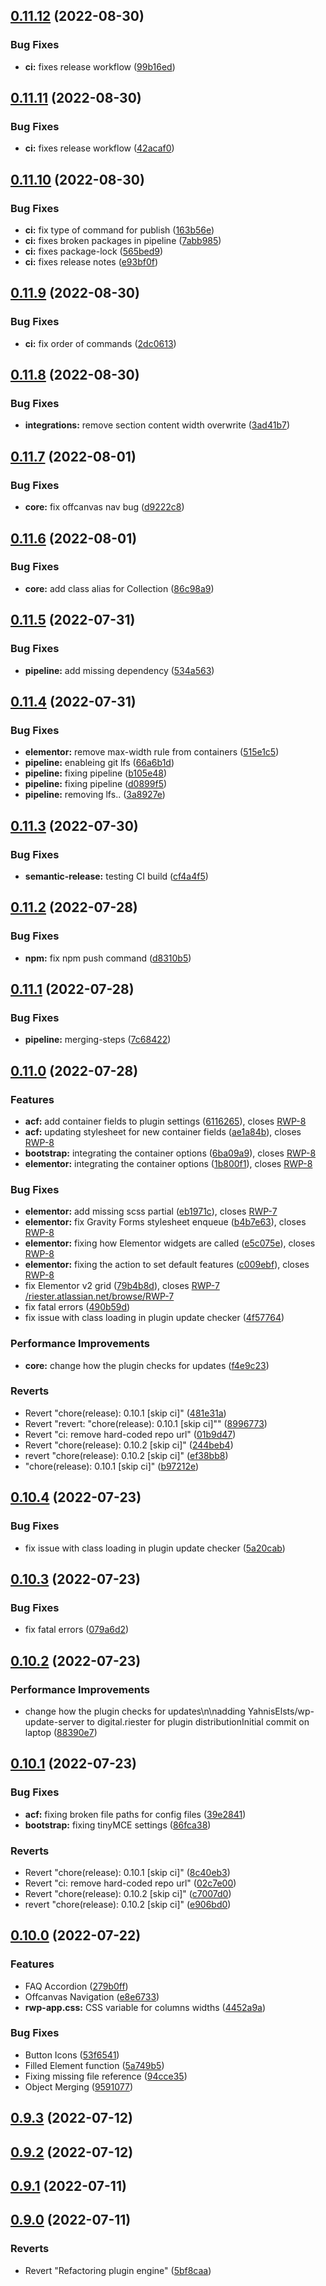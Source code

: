 ## [0.11.12](https://bitbucket.org/riester/rwp/branches/compare/v0.11.12%0Dv0.11.11) (2022-08-30)


### Bug Fixes

* **ci:** fixes release workflow ([99b16ed](https://bitbucket.org/riester/rwp/commit/99b16ed27e7d3270514b1f695a9bb2cc2bbe3cf2))

## [0.11.11](https://bitbucket.org/riester/rwp/branches/compare/v0.11.11%0Dv0.11.10) (2022-08-30)


### Bug Fixes

* **ci:** fixes release workflow ([42acaf0](https://bitbucket.org/riester/rwp/commit/42acaf0b0bf42c3d805763f61bab0c540310b11d))

## [0.11.10](https://bitbucket.org/riester/rwp/branches/compare/v0.11.10%0Dv0.11.9) (2022-08-30)


### Bug Fixes

* **ci:** fix type of command for publish ([163b56e](https://bitbucket.org/riester/rwp/commit/163b56e4ddfe587a224a3f67ecb1fbad6f027505))
* **ci:** fixes broken packages in pipeline ([7abb985](https://bitbucket.org/riester/rwp/commit/7abb98588c3bf68227992bd1dc0020ca2b4523a6))
* **ci:** fixes package-lock ([565bed9](https://bitbucket.org/riester/rwp/commit/565bed9f05cde0ab50378dbda497d46173982df4))
* **ci:** fixes release notes ([e93bf0f](https://bitbucket.org/riester/rwp/commit/e93bf0f8a6a6e847319b10fe00e057ae8eb990a3))

## [0.11.9](https://bitbucket.org/riester/rwp/branches/compare/v0.11.9%0Dv0.11.8) (2022-08-30)


### Bug Fixes

* **ci:** fix order of commands ([2dc0613](https://bitbucket.org/riester/rwp/commit/2dc06135248f8e6f70315b23e5f4cceffdef176b))

## [0.11.8](https://bitbucket.org/riester/rwp/branches/compare/v0.11.8%0Dv0.11.7) (2022-08-30)


### Bug Fixes

* **integrations:** remove section content width overwrite ([3ad41b7](https://bitbucket.org/riester/rwp/commit/3ad41b7c845156e7c39bc933a4f9d3c1fbe7d80b))

## [0.11.7](https://bitbucket.org/riester/rwp/branches/compare/v0.11.7%0Dv0.11.6) (2022-08-01)


### Bug Fixes

* **core:** fix offcanvas nav bug ([d9222c8](https://bitbucket.org/riester/rwp/commit/d9222c8eca84f02176d2e2f64e0128d8929405c3))

## [0.11.6](https://bitbucket.org/riester/rwp/branches/compare/v0.11.6%0Dv0.11.5) (2022-08-01)


### Bug Fixes

* **core:** add class alias for Collection ([86c98a9](https://bitbucket.org/riester/rwp/commit/86c98a97a6091a8e85b56dde7225ec7681f642c8))

## [0.11.5](https://bitbucket.org/riester/rwp/branches/compare/v0.11.5%0Dv0.11.4) (2022-07-31)


### Bug Fixes

* **pipeline:** add missing dependency ([534a563](https://bitbucket.org/riester/rwp/commit/534a563c4060e3765c82eb137e0759ec31a1a89b))

## [0.11.4](https://bitbucket.org/riester/rwp/branches/compare/v0.11.4%0Dv0.11.3) (2022-07-31)


### Bug Fixes

* **elementor:** remove max-width rule from containers ([515e1c5](https://bitbucket.org/riester/rwp/commit/515e1c5b221492a7392a3b6ca4163371faa44bde))
* **pipeline:** enableing git lfs ([66a6b1d](https://bitbucket.org/riester/rwp/commit/66a6b1d9cc726cc2dfdeae87249d1f0440a10f51))
* **pipeline:** fixing pipeline ([b105e48](https://bitbucket.org/riester/rwp/commit/b105e481c6260ba717583d07cdcfb1a280a85a3f))
* **pipeline:** fixing pipeline ([d0899f5](https://bitbucket.org/riester/rwp/commit/d0899f5b3a7e7110bad12e1f3a91a6dd160dd05c))
* **pipeline:** removing lfs.. ([3a8927e](https://bitbucket.org/riester/rwp/commit/3a8927e4174050b164dbb29c84c3dbde5906359b))

## [0.11.3](https://bitbucket.org/riester/rwp/branches/compare/v0.11.3%0Dv0.11.2) (2022-07-30)


### Bug Fixes

* **semantic-release:** testing CI build ([cf4a4f5](https://bitbucket.org/riester/rwp/commit/cf4a4f5bca05a49535c452168466ea83e685f26f))

## [0.11.2](https://bitbucket.org/riester/rwp/branches/compare/v0.11.2%0Dv0.11.1) (2022-07-28)


### Bug Fixes

* **npm:** fix npm push command ([d8310b5](https://bitbucket.org/riester/rwp/commit/d8310b5d82e1514eaa410523ee48af03210e2caa))

## [0.11.1](https://bitbucket.org/riester/rwp/branches/compare/v0.11.1%0Dv0.11.0) (2022-07-28)


### Bug Fixes

* **pipeline:** merging-steps ([7c68422](https://bitbucket.org/riester/rwp/commit/7c6842207b056afbdc422a22dbcd4918ee1a6268))

## [0.11.0](https://bitbucket.org/riester/rwp/branches/compare/v0.11.0%0Dv0.10.4) (2022-07-28)


### Features

* **acf:** add container fields to plugin settings ([6116265](https://bitbucket.org/riester/rwp/commit/61162655db8450b4360e9f9083c1119264c5a2bc)), closes [RWP-8](https://riester.atlassian.net/jira/software/projects/RWP/issues/8)
* **acf:** updating stylesheet for new container fields ([ae1a84b](https://bitbucket.org/riester/rwp/commit/ae1a84b7db5558ecda37d16d026025b83cc072b8)), closes [RWP-8](https://riester.atlassian.net/jira/software/projects/RWP/issues/8)
* **bootstrap:** integrating the container options ([6ba09a9](https://bitbucket.org/riester/rwp/commit/6ba09a90faa71f9302d0705ec567c8e0748fe9bb)), closes [RWP-8](https://riester.atlassian.net/jira/software/projects/RWP/issues/8)
* **elementor:** integrating the container options ([1b800f1](https://bitbucket.org/riester/rwp/commit/1b800f12b23c1306f290abfaf081f044a094ea0a)), closes [RWP-8](https://riester.atlassian.net/jira/software/projects/RWP/issues/8)


### Bug Fixes

* **elementor:** add missing scss partial ([eb1971c](https://bitbucket.org/riester/rwp/commit/eb1971c805e8f858227825141d48e86dbb23ebea)), closes [RWP-7](https://riester.atlassian.net/jira/software/projects/RWP/issues/7)
* **elementor:** fix Gravity Forms stylesheet enqueue ([b4b7e63](https://bitbucket.org/riester/rwp/commit/b4b7e63a08d36dbb92624d4bac55a04ddfb74517)), closes [RWP-8](https://riester.atlassian.net/jira/software/projects/RWP/issues/8)
* **elementor:** fixing how Elementor widgets are called ([e5c075e](https://bitbucket.org/riester/rwp/commit/e5c075e6e52350aed529533943e8aa79c1099a3a)), closes [RWP-8](https://riester.atlassian.net/jira/software/projects/RWP/issues/8)
* **elementor:** fixing the action to set default features ([c009ebf](https://bitbucket.org/riester/rwp/commit/c009ebf261510a87509250a35e4f009d262d7a90)), closes [RWP-8](https://riester.atlassian.net/jira/software/projects/RWP/issues/8)
* fix Elementor v2 grid ([79b4b8d](https://bitbucket.org/riester/rwp/commit/79b4b8df4ce5e3ea3611f5c0c2927041f382d847)), closes [RWP-7](https://riester.atlassian.net/jira/software/projects/RWP/issues/7) [/riester.atlassian.net/browse/RWP-7](https://riester.atlassian.net/jira/software/projects/RWP/issues/7)
* fix fatal errors ([490b59d](https://bitbucket.org/riester/rwp/commit/490b59d8f4ac34bd46cc6756cf7b6e9b1b25f29f))
* fix issue with class loading in plugin update checker ([4f57764](https://bitbucket.org/riester/rwp/commit/4f5776485f955019b8aeaa4f82b4db7feea4afa2))


### Performance Improvements

* **core:** change how the plugin checks for updates ([f4e9c23](https://bitbucket.org/riester/rwp/commit/f4e9c23d8417b6b85b59e5a877b7081fd0cd6f18))


### Reverts

* Revert "chore(release): 0.10.1 [skip ci]" ([481e31a](https://bitbucket.org/riester/rwp/commit/481e31af3f5967dfdeb8541abe17c8318474a117))
* Revert "revert: "chore(release): 0.10.1 [skip ci]"" ([8996773](https://bitbucket.org/riester/rwp/commit/8996773e50b21684f7c089ca0316a02480da7d9d))
* Revert "ci: remove hard-coded repo url" ([01b9d47](https://bitbucket.org/riester/rwp/commit/01b9d477fdd9a4a7ad522b30e1e546e9a64f9f75))
* Revert "chore(release): 0.10.2 [skip ci]" ([244beb4](https://bitbucket.org/riester/rwp/commit/244beb4e20ecaa56258bdec201a3e1f8042b0ed0))
* revert "chore(release): 0.10.2 [skip ci]" ([ef38bb8](https://bitbucket.org/riester/rwp/commit/ef38bb8b377a74809a2836182d68379409b24973))
* "chore(release): 0.10.1 [skip ci]" ([b97212e](https://bitbucket.org/riester/rwp/commit/b97212ecd237594d50fe7604933a8e15473baea8))

## [0.10.4](https://bitbucket.org/riester/rwp/branches/compare/v0.10.4%0Dv0.10.3) (2022-07-23)


### Bug Fixes

* fix issue with class loading in plugin update checker ([5a20cab](https://bitbucket.org/riester/rwp/commit/5a20cab755c9715686fbd2e75b7a96e3e1f8d3ee))

## [0.10.3](https://bitbucket.org/riester/rwp/branches/compare/v0.10.3%0Dv0.10.2) (2022-07-23)


### Bug Fixes

* fix fatal errors ([079a6d2](https://bitbucket.org/riester/rwp/commit/079a6d2e433c320982a19fe5c5f454d0637e60d6))

## [0.10.2](https://bitbucket.org/riester/rwp/branches/compare/v0.10.2%0Dv0.10.1) (2022-07-23)


### Performance Improvements

* change how the plugin checks for updates\n\nadding YahnisElsts/wp-update-server to digital.riester for plugin distributionInitial commit on laptop ([88390e7](https://bitbucket.org/riester/rwp/commit/88390e7d96f62c582832044ea1476ff62f3f6ed1))

## [0.10.1](https://bitbucket.org/riester/rwp/branches/compare/v0.10.1%0Dv0.10.0) (2022-07-23)


### Bug Fixes

* **acf:** fixing broken file paths for config files ([39e2841](https://bitbucket.org/riester/rwp/commit/39e2841062fff1bb906a8e4df284b076522799e0))
* **bootstrap:** fixing tinyMCE settings ([86fca38](https://bitbucket.org/riester/rwp/commit/86fca381119aa4a2a416cc885944618113081b10))


### Reverts

* Revert "chore(release): 0.10.1 [skip ci]" ([8c40eb3](https://bitbucket.org/riester/rwp/commit/8c40eb31ed1c7f63358216f88501e5fccef1ea08))
* Revert "ci: remove hard-coded repo url" ([02c7e00](https://bitbucket.org/riester/rwp/commit/02c7e009f78e01d3bdbefadd38d4da72390852df))
* Revert "chore(release): 0.10.2 [skip ci]" ([c7007d0](https://bitbucket.org/riester/rwp/commit/c7007d0b7bcc43736934457661509c5c906c6d93))
* revert "chore(release): 0.10.2 [skip ci]" ([e906bd0](https://bitbucket.org/riester/rwp/commit/e906bd05189783d7d854e0d92b40a77fad67d853))

## [0.10.0](https://bitbucket.org/riester/rwp/branches/compare/v0.10.0%0Dv0.9.3) (2022-07-22)


### Features

* FAQ Accordion ([279b0ff](https://bitbucket.org/riester/rwp/commit/279b0ff4833fd652e04285b6c759612a7bd41b68))
* Offcanvas Navigation ([e8e6733](https://bitbucket.org/riester/rwp/commit/e8e6733cd0ec1a4da37ee690ef68ba8184e1c78b))
* **rwp-app.css:** CSS variable for columns widths ([4452a9a](https://bitbucket.org/riester/rwp/commit/4452a9ad27862aa67981a9149c5b8609035dc466))


### Bug Fixes

* Button Icons ([53f6541](https://bitbucket.org/riester/rwp/commit/53f6541316f45f9e1ed1f18fa47f22c64880868b))
* Filled Element function ([5a749b5](https://bitbucket.org/riester/rwp/commit/5a749b5da5ba8ee19c5203ac813e545474a0bf99))
* Fixing missing file reference ([94cce35](https://bitbucket.org/riester/rwp/commit/94cce35bf5eec161ef9da535468fd1898492ac61))
* Object Merging ([9591077](https://bitbucket.org/riester/rwp/commit/9591077cef4f375d219ce63f9f2998000c90f4e7))

## [0.9.3](https://bitbucket.org/riester/rwp/branches/compare/v0.9.3%0Dv0.9.2) (2022-07-12)

## [0.9.2](https://bitbucket.org/riester/rwp/branches/compare/v0.9.2%0Dv0.9.1) (2022-07-12)

## [0.9.1](https://bitbucket.org/riester/rwp/branches/compare/v0.9.1%0Dv0.9.0) (2022-07-11)

## [0.9.0](https://bitbucket.org/riester/rwp/branches/compare/v0.9.0%0Dv0.1.0) (2022-07-11)


### Reverts

* Revert "Refactoring plugin engine" ([5bf8caa](https://bitbucket.org/riester/rwp/commit/5bf8caa2ca04c6e0ae1f1ea65b9db64ed8774000))

